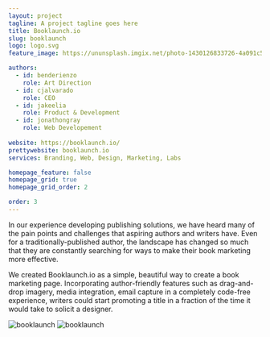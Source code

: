 ```yaml
---
layout: project
tagline: A project tagline goes here
title: Booklaunch.io
slug: booklaunch
logo: logo.svg
feature_image: https://ununsplash.imgix.net/photo-1430126833726-4a091c572f3c?fit=crop&fm=jpg&h=750&q=75&w=1050

authors: 
  - id: benderienzo
    role: Art Direction
  - id: cjalvarado
    role: CEO
  - id: jakeelia
    role: Product & Development
  - id: jonathongray
    role: Web Developement
  
website: https://booklaunch.io/
prettywebsite: booklaunch.io
services: Branding, Web, Design, Marketing, Labs

homepage_feature: false
homepage_grid: true
homepage_grid_order: 2

order: 3
---
```


In our experience developing publishing solutions, we have heard many of the pain points and challenges that aspiring authors and writers have. Even for a traditionally-published author, the landscape has changed so much that they are constantly searching for ways to make their book marketing more effective.

We created Booklaunch.io as a simple, beautiful way to create a book marketing page. Incorporating author-friendly features such as drag-and-drop imagery, media integration, email capture in a completely code-free experience, writers could start promoting a title in a fraction of the time it would take to solicit a designer.

![booklaunch](/images/client-assets/{{page.slug}}/01.jpg)
![booklaunch](/images/client-assets/{{page.slug}}/02.jpg)